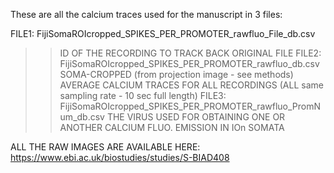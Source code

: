 These are all the calcium traces used for the manuscript in 3 files:

FILE1: FijiSomaROIcropped_SPIKES_PER_PROMOTER_rawfluo_File_db.csv
  >> ID OF THE RECORDING TO TRACK BACK ORIGINAL FILE
FILE2: FijiSomaROIcropped_SPIKES_PER_PROMOTER_rawfluo_db.csv
  >> SOMA-CROPPED (from projection image - see methods) AVERAGE CALCIUM TRACES FOR ALL RECORDINGS (ALL same sampling rate - 10 sec full length)
FILE3: FijiSomaROIcropped_SPIKES_PER_PROMOTER_rawfluo_PromNum_db.csv
  >> THE VIRUS USED FOR OBTAINING ONE OR ANOTHER CALCIUM FLUO. EMISSION IN IOn SOMATA


ALL THE RAW IMAGES ARE AVAILABLE HERE:
https://www.ebi.ac.uk/biostudies/studies/S-BIAD408
